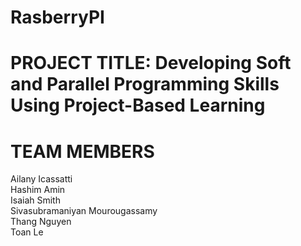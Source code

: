# RasberryPI
# PROJECT TITLE: Developing Soft and Parallel Programming Skills Using Project-Based Learning
# TEAM MEMBERS
  Ailany Icassatti  
  Hashim Amin  
  Isaiah Smith  
  Sivasubramaniyan Mourougassamy  
  Thang Nguyen  
  Toan Le
